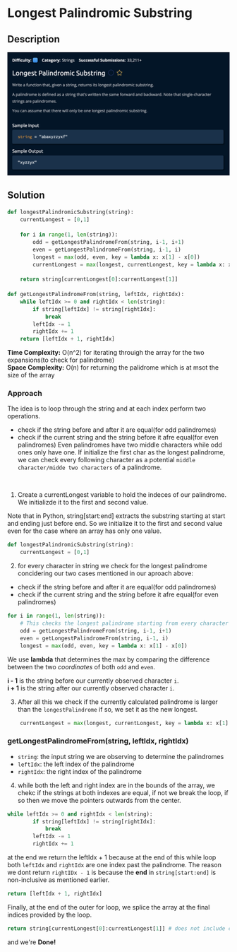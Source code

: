 # Longest Palindromic Substring

## Description

![description](./desc.png)

## Solution
```py
def longestPalindromicSubstring(string):
    currentLongest = [0,1]

    for i in range(1, len(string)):
        odd = getLongestPalindromeFrom(string, i-1, i+1)
        even = getLongestPalindromeFrom(string, i-1, i)
        longest = max(odd, even, key = lambda x: x[1] - x[0])
        currentLongest = max(longest, currentLongest, key = lambda x: x[1] - x[0])

    return string[currentLongest[0]:currentLongest[1]]

def getLongestPalindromeFrom(string, leftIdx, rightIdx):
    while leftIdx >= 0 and rightIdx < len(string):
        if string[leftIdx] != string[rightIdx]:
            break
        leftIdx -= 1
        rightIdx += 1
    return [leftIdx + 1, rightIdx]
```

**Time Complexity:** O(n^2) for iterating throuigh the array for the two expansions(to check for palindrome)<br/>
**Space Complexity:** O(n) for returning the palidrome which is at msot the size of the array<br/>

### Approach
The idea is to loop through the string and at each index perform two operations.
- check if the string before and after it are equal(for odd palindromes)
- check if the current string and the string before it afre equal(for even palindromes)
Even palindromes have two middle characters while odd ones only have one. If initialize the first char as the longest palindrome, we can check every following character as a potential `middle character/midde two characters` of a palindrome.
 <br> 

1. Create a currentLongest variable to hold the indeces of our palindrome. We initializde it to the first and second value. 

Note that in Python, string[start:end] extracts the substring starting at start and ending just before end. So we initialize it to the first and second value even for the case where an array has only one value.

```py
def longestPalindromicSubstring(string):
    currentLongest = [0,1]
```

2. for every character in string we check for the longest palindrome concidering our two cases mentioned in our aproach above:
- check if the string before and after it are equal(for odd palindromes)
- check if the current string and the string before it afre equal(for even palindromes)

```py
for i in range(1, len(string)):
    # This checks the longest palindrome starting from every character in the array. 
    odd = getLongestPalindromeFrom(string, i-1, i+1)
    even = getLongestPalindromeFrom(string, i-1, i)
    longest = max(odd, even, key = lambda x: x[1] - x[0])
```
We use **lambda** that determines the max by comparing the difference between the two *coordinates* of both `odd` and `even`.

**i - 1** is the string before our currently observed character `i`.<br>
**i + 1** is the string after our currently observed character `i`.<br>

3. After all this we check if the currently calculated palindrome is larger than the `longestPalindrome` if so, we set it as the new longest.

```py
    currentLongest = max(longest, currentLongest, key = lambda x: x[1] - x[0])
```

### getLongestPalindromeFrom(string, leftIdx, rightIdx)
- `string`:  the input string we are observing to determine the palindromes
- `leftIdx`: the left index of the palindrome
- `rightIdx`: the right index of the palindrome

4. while both the left and right index are in the bounds of the array, we chekc if the strings at both indexes are equal, if not we break the loop, if so then we move the pointers outwards from the center.

```py
while leftIdx >= 0 and rightIdx < len(string):
        if string[leftIdx] != string[rightIdx]:
            break
        leftIdx -= 1
        rightIdx += 1
```

at the end we return the leftIdx + 1 because at the end of this while loop both `leftIdx` and `rightIdx` are one index past the palindrome. The reason we dont return `rightIDx - 1` is because the **end** in `string[start:end]` is non-inclusive as mentioned earlier. <br>

```py
return [leftIdx + 1, rightIdx]
```

Finally, at the end of the outer for loop, we splice the array at the final indices provided by the loop.
```py
return string[currentLongest[0]:currentLongest[1]] # does not include currentLongest[1]
```
and we're **Done!**